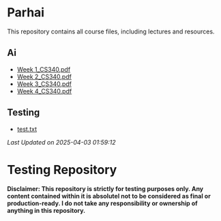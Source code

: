 # Parhai

This repository contains all course files, including lectures and resources.

## Ai

- [Week 1_CS340.pdf](./AI/Week%201_CS340.pdf)
- [Week 2_CS340.pdf](./AI/Week%202_CS340.pdf)
- [Week 3_CS340.pdf](./AI/Week%203_CS340.pdf)
- [Week 4_CS340.pdf](./AI/Week%204_CS340.pdf)

## Testing

- [test.txt](./testing/test.txt)

_Last Updated on 2025-04-03 01:59:12_

# Testing Repository

**Disclaimer: This repository is strictly for testing purposes only. Any content contained within it is absolutel not to be considered as final or production-ready. I do not take any responsibility or ownership of anything in this repository.**
